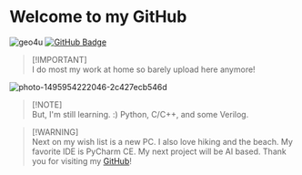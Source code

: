 # Welcome to my GitHub

<p align="left"> 
  <img src="https://komarev.com/ghpvc/?username=geo4u&label=Profile%20views&color=0e75b6&style=flat" alt="geo4u" /> 
<a href="https://github.com/geo4u?tab=followers"><img src="https://img.shields.io/github/followers/geo4u?label=Followers&style=social" alt="GitHub Badge">
</a>
</p>

>[!IMPORTANT]\
>I do most my work at home so barely upload here anymore!

![photo-1495954222046-2c427ecb546d](https://user-images.githubusercontent.com/122688637/217214613-fd9c88f5-ee52-44c6-bc67-6e98c6195078.jpeg)


>[!NOTE]\
>But, I'm still learning. :)
Python, C/C++, and some Verilog.

>[!WARNING]\
>Next on my wish list is a new PC.
I also love hiking and the beach.
My favorite IDE is PyCharm CE.
My next project will be AI based.
Thank you for visiting my [GitHub](https://github.com/Geo4u/)!

